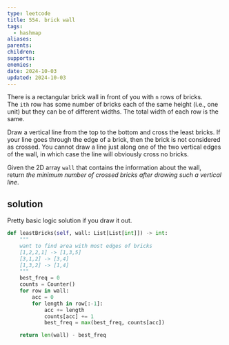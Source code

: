 ```yaml
---
type: leetcode
title: 554. brick wall
tags:
  - hashmap
aliases: 
parents: 
children: 
supports: 
enemies: 
date: 2024-10-03
updated: 2024-10-03
---
```


There is a rectangular brick wall in front of you with `n` rows of bricks. The `ith` row has some number of bricks each of the same height (i.e., one unit) but they can be of different widths. The total width of each row is the same.

Draw a vertical line from the top to the bottom and cross the least bricks. If your line goes through the edge of a brick, then the brick is not considered as crossed. You cannot draw a line just along one of the two vertical edges of the wall, in which case the line will obviously cross no bricks.

Given the 2D array `wall` that contains the information about the wall, return _the minimum number of crossed bricks after drawing such a vertical line_.

## solution

Pretty basic logic solution if you draw it out.

```python
def leastBricks(self, wall: List[List[int]]) -> int:  
	"""  
	want to find area with most edges of bricks  
	[1,2,2,1] -> [1,3,5]  
	[3,1,2] -> [3,4]  
	[1,3,2] -> [1,4]  
	"""  
	best_freq = 0   
	counts = Counter()  
	for row in wall:  
		acc = 0  
		for length in row[:-1]:  
			acc += length  
			counts[acc] += 1  
			best_freq = max(best_freq, counts[acc])  

	return len(wall) - best_freq
```
